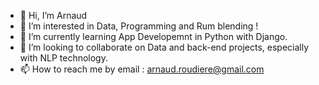 - 👋 Hi, I’m Arnaud
- 👀 I’m interested in Data, Programming and Rum blending !
- 🌱 I’m currently learning App Developemnt in Python with Django.
- 💞️ I’m looking to collaborate on Data and back-end projects, especially with NLP technology.
- 📫 How to reach me by email : arnaud.roudiere@gmail.com

<!---
arnaud-roudiere/arnaud-roudiere is a ✨ special ✨ repository because its `README.md` (this file) appears on your GitHub profile.
You can click the Preview link to take a look at your changes.
--->
